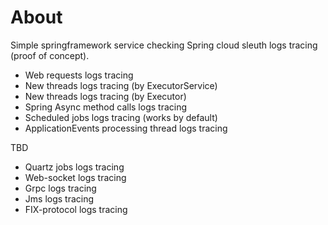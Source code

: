 # About

Simple springframework service checking Spring cloud sleuth logs tracing (proof of concept).

* Web requests logs tracing
* New threads logs tracing (by ExecutorService)
* New threads logs tracing (by Executor)
* Spring Async method calls logs tracing
* Scheduled jobs logs tracing (works by default)
* ApplicationEvents processing thread logs tracing

TBD
* Quartz jobs logs tracing
* Web-socket logs tracing
* Grpc logs tracing
* Jms logs tracing
* FIX-protocol logs tracing
